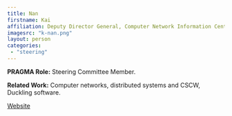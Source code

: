 ```yaml
---
title: Nan
firstname: Kai
affiliation: Deputy Director General, Computer Network Information Center (CNIC), Chinese Academy of Sciences (CAS)
imagesrc: "k-nan.png"
layout: person
categories:
 - "steering"
---
```


**PRAGMA Role:** Steering Committee Member.

**Related Work:** Computer networks, distributed systems and CSCW, Duckling software.

[Website][1]

[1]: http://www.escience.cn/people/kainan
